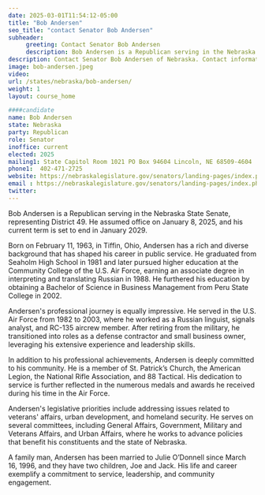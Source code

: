 ```yaml
---
date: 2025-03-01T11:54:12-05:00
title: "Bob Andersen"
seo_title: "contact Senator Bob Andersen"
subheader:
     greeting: Contact Senator Bob Andersen
     description: Bob Andersen is a Republican serving in the Nebraska State Senate, representing District 49. He assumed office on January 8, 2025, and his current term is set to end in January 2029.
description: Contact Senator Bob Andersen of Nebraska. Contact information for Bob Andersen includes email address, phone number, and mailing address.
image: bob-andersen.jpeg
video:
url: /states/nebraska/bob-andersen/
weight: 1
layout: course_home

####candidate
name: Bob Andersen
state: Nebraska
party: Republican
role: Senator
inoffice: current
elected: 2025
mailing1: State Capitol Room 1021 PO Box 94604 Lincoln, NE 68509-4604
phone1:  402-471-2725
website: https://nebraskalegislature.gov/senators/landing-pages/index.php?District=49/
email : https://nebraskalegislature.gov/senators/landing-pages/index.php?District=49/
twitter: 
---
```

Bob Andersen is a Republican serving in the Nebraska State Senate, representing District 49. He assumed office on January 8, 2025, and his current term is set to end in January 2029.

Born on February 11, 1963, in Tiffin, Ohio, Andersen has a rich and diverse background that has shaped his career in public service. He graduated from Seaholm High School in 1981 and later pursued higher education at the Community College of the U.S. Air Force, earning an associate degree in interpreting and translating Russian in 1988. He furthered his education by obtaining a Bachelor of Science in Business Management from Peru State College in 2002.

Andersen's professional journey is equally impressive. He served in the U.S. Air Force from 1982 to 2003, where he worked as a Russian linguist, signals analyst, and RC-135 aircrew member. After retiring from the military, he transitioned into roles as a defense contractor and small business owner, leveraging his extensive experience and leadership skills.

In addition to his professional achievements, Andersen is deeply committed to his community. He is a member of St. Patrick’s Church, the American Legion, the National Rifle Association, and 88 Tactical. His dedication to service is further reflected in the numerous medals and awards he received during his time in the Air Force.

Andersen's legislative priorities include addressing issues related to veterans' affairs, urban development, and homeland security. He serves on several committees, including General Affairs, Government, Military and Veterans Affairs, and Urban Affairs, where he works to advance policies that benefit his constituents and the state of Nebraska.

A family man, Andersen has been married to Julie O’Donnell since March 16, 1996, and they have two children, Joe and Jack. His life and career exemplify a commitment to service, leadership, and community engagement.
